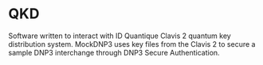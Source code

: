 # QKD
Software written to interact with ID Quantique Clavis 2 quantum key distribution system. MockDNP3 uses key files from the Clavis 2 to secure a sample DNP3 interchange through DNP3 Secure Authentication.
